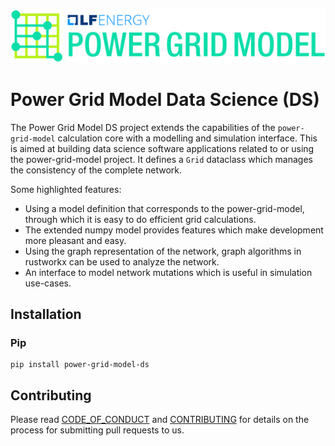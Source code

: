 <!--
SPDX-FileCopyrightText: Contributors to the Power Grid Model project <powergridmodel@lfenergy.org>

SPDX-License-Identifier: MPL-2.0
-->

[![](https://github.com/PowerGridModel/.github/blob/main/artwork/svg/color.svg)](#)

# Power Grid Model Data Science (DS)

The Power Grid Model DS project extends the capabilities of the `power-grid-model` calculation core with a modelling and simulation interface. This is aimed at building data science software applications related to or using the power-grid-model project. It defines a `Grid` dataclass which manages the consistency of the complete network.

Some highlighted features:

- Using a model definition that corresponds to the power-grid-model, through
  which it is easy to do efficient grid calculations.
- The extended numpy model provides features which make development more
  pleasant and easy.
- Using the graph representation of the network, graph algorithms in rustworkx
  can be used to analyze the network.
- An interface to model network mutations which is useful in
  simulation use-cases.

## Installation

### Pip

```
pip install power-grid-model-ds
```

## Contributing

Please read [CODE_OF_CONDUCT](https://github.com/PowerGridModel/.github/blob/main/CODE_OF_CONDUCT.md) and [CONTRIBUTING](https://github.com/PowerGridModel/.github/blob/main/CONTRIBUTING.md) for details on the process 
for submitting pull requests to us.